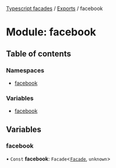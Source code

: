 [Typescript facades](../index.md) / [Exports](../modules.md) / facebook

# Module: facebook

## Table of contents

### Namespaces

- [facebook](facebook.facebook-1.md)

### Variables

- [facebook](facebook.md#facebook)

## Variables

### facebook

• `Const` **facebook**: `Facade`<[`Facade`](../interfaces/facebook.facebook-1.Facade.md), `unknown`\>
